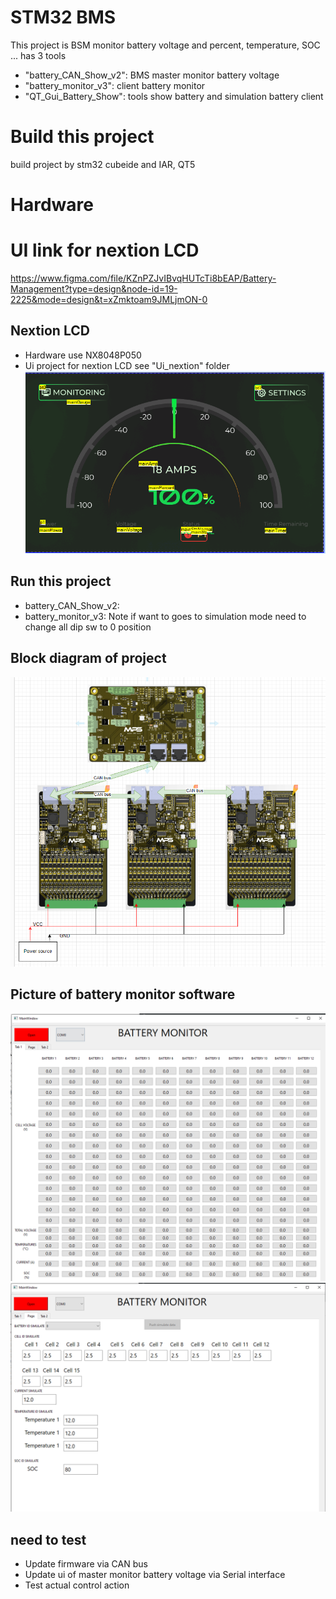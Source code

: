 
# STM32 BMS
This project is BSM monitor battery voltage and percent, temperature, SOC ... has 3 tools
- "battery_CAN_Show_v2": BMS master monitor battery voltage
- "battery_monitor_v3": client battery monitor
- "QT_Gui_Battery_Show": tools show battery and simulation battery client
# Build this project
build project by stm32 cubeide and IAR, QT5
# Hardware

# UI link for nextion LCD
https://www.figma.com/file/KZnPZJvIBvqHUTcTi8bEAP/Battery-Management?type=design&node-id=19-2225&mode=design&t=xZmktoam9JMLjmON-0
## Nextion LCD
- Hardware use NX8048P050
- Ui project for nextion LCD see "Ui_nextion" folder
![Screenshot](picture/screen_ui_nextion.PNG)

## Run this project
- battery_CAN_Show_v2: 
- battery_monitor_v3: Note if want to goes to simulation mode need to change all dip sw to 0 position
## Block diagram of project
![Screenshot](picture/diagram_project.png)

## Picture of battery monitor software
![Screenshot](picture/battery_software_monitor.PNG)
![Screenshot](picture/battery_simulation.PNG)

## need to test
- Update firmware via CAN bus
- Update ui of master monitor battery voltage via Serial interface
- Test actual control action